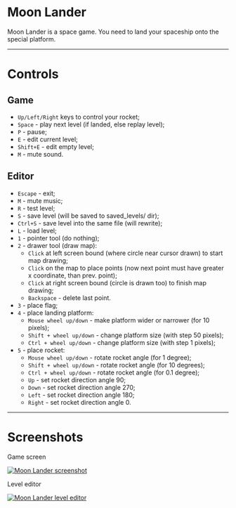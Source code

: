 Moon Lander
===========
Moon Lander is a space game. You need to land your spaceship onto the special platform.


-----------------------------------------------------------------


Controls
========


Game
----

  * `Up/Left/Right` keys to control your rocket;
  * `Space` - play next level (if landed, else replay level);
  * `P` - pause;
  * `E` - edit current level;
  * `Shift+E` - edit empty level;
  * `M` - mute sound.


Editor 
------


  * `Escape` - exit;
  * `M` - mute music;
  * `R` - test level;
  * `S` - save level (will be saved to saved_levels/ dir);
  * `Ctrl+S` - save level into the same file (will rewrite);
  * `L` - load level;
  * `1` - pointer tool (do nothing);
  * `2` - drawer tool (draw map):
    * `Click` at left screen bound (where circle near cursor drawn) to start map drawing;
    * `Click` on the map to place points (now next point must have greater x coordinate, than prev. point);
    * `Click` at right screen bound (circle is drawn too) to finish map drawing;
    * `Backspace` - delete last point.
  * `3` - place flag;
  * `4` - place landing platform:
    * `Mouse wheel up/down` - make platform wider or narrower (for 10 pixels);
    * `Shift + wheel up/down` - change platform size (with step 50 pixels);
    * `Ctrl + wheel up/down` - change platform size (with step 1 pixels);
  * `5` - place rocket:
    * `Mouse wheel up/down` - rotate rocket angle (for 1 degree);
    * `Shift + wheel up/down` - rotate rocket angle (for 10 degrees);
    * `Ctrl + wheel up/down` - rotate rocket angle (for 0.1 degree);
    * `Up` - set rocket direction angle 90;
    * `Down` - set rocket direction angle 270;
    * `Left` - set rocket direction angle 180;
    * `Right` - set rocket direction angle 0.


-----------------------------------------------------------------


Screenshots
===========


Game screen

[![Moon Lander screenshot](http://i.piccy.info/i7/b73482147214592597ee1540ff4b7e3c/1-8-594/29809876/screen_500.jpg "Moon Lander screenshot")](http://piccy.info/view3/3237700/17f56eebf0ae9e44891534683181d5e4/ "Moon Lander screenshot")

Level editor

[![Moon Lander level editor](http://i.piccy.info/i7/816b93986cb560c8ebea6b5943e048b6/1-8-639/24276154/editor_500.jpg "Moon Lander level editor")](http://piccy.info/view3/3243348/81b392070d46703f96f461e9796e7a34/ "Moon Lander level editor")